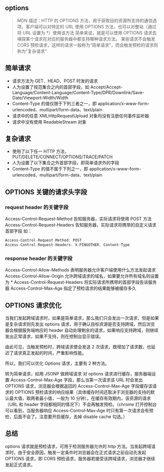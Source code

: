 <!--
 * @Author: 黄遥
 * @Date: 2020-06-09 09:02:24
 * @LastEditors: 黄遥
 * @LastEditTime: 2020-06-09 09:41:11
 * @Description: file content
--> 
## options
> MDN 描述：HTTP 的 OPTIONS 方法，用于获取目的资源所支持的通信选项。客户端可以对特定的 URL 使用 OPTIONS 方法，也可以对整站（通过将 URL 设置为 *）使用该方法
简单来说，就是可以使用 OPTIONS 请求去嗅探某个请求在对应的服务器中都支持哪种请求方法。
某些请求不会触发 CORS 预检请求，这样的请求一般称为“简单请求”，而会触发预检的请求则称为“复杂请求”
## 简单请求
- 请求方法为 GET、HEAD、POST 时发的请求
- 人为设置了规范集合之内的首部字段，如 Accept/Accept-Language/Content-Language/Content-Type/DPR/Downlink/Save-Date/Viewport-Width/Width
- Content-Type 的值仅限于下列三者之一，即 application/x-www-form-urlencoded、multipart/form-data、text/plain
- 请求中的任意 XMLHttpRequestUpload 对象均没有注册任何事件监听器
- 请求中没有使用 ReadableStream 对象
## 复杂请求
- 使用了以下任一 HTTP 方法，PUT/DELETE/CONNECT/OPTIONS/TRACE/PATCH
- 人为设置了以下集合之外首部字段，即简单请求外的字段
- Content-Type 的值不属于下列之一，即 application/x-www-form-urlencoded、multipart/form-data、text/plain
## OPTIONS 关键的请求头字段
### request header 的关键字段
Access-Control-Request-Method  告知服务器，实际请求将使用 POST 方法
Access-Control-Request-Headers 告知服务器，实际请求将携带的自定义请求首部字段
如：
```javascript
Access-Control-Request-Method: POST
Access-Control-Request-Headers: X-PINGOTHER, Content-Type
```
### response header 的关键字段
Access-Control-Allow-Methods 表明服务器允许客户端使用什么方法发起请求
Access-Control-Allow-Origin 允许跨域请求的域名，如果要允许所有域名则设置为 *
Access-Control-Request-Headers 将实际请求所携带的首部字段告诉服务器
Access-Control-Max-Age 指定了预检请求的结果能够被缓存多久

## OPTIONS 请求优化
当我们发起跨域请求时，如果是简单请求，那么我们只会发出一次请求，但是如果是复杂请求则先发出 options 请求，用于确认目标资源是否支持跨域，然后浏览器会根据服务端响应的 header 自动处理剩余的请求，如果响应支持跨域，则继续发出正常请求，如果不支持，则在控制台显示错误。

由此可见，当触发预检时，跨域请求便会发送 2 次请求，既增加了请求数，也延迟了请求真正发起的时间，严重影响性能。

所以，我们可以优化 Options 请求，主要有 2 种方法。

转为简单请求，如用 JSONP 做跨域请求
对 options 请求进行缓存，服务器端设置 Access-Control-Max-Age 字段，那么当第一次请求该 URL 时会发出 OPTIONS 请求，浏览器会根据返回的 Access-Control-Max-Age 字段缓存该请求的 OPTIONS 预检请求的响应结果（具体缓存时间还取决于浏览器的支持的默认最大值，取两者最小值，一般为 10 分钟）。在缓存有效期内，该资源的请求（URL 和 header 字段都相同的情况下）不会再触发预检。（chrome 打开控制台可以看到，当服务器响应 Access-Control-Max-Age 时只有第一次请求会有预检，后面不会了。注意要开启缓存，去掉 disable cache 勾选。）
## 总结
options 请求就是预检请求，可用于检测服务器允许的 http 方法。当发起跨域请求时，由于安全原因，触发一定条件时浏览器会在正式请求之前自动先发起 OPTIONS 请求，即 CORS 预检请求，服务器若接受该跨域请求，浏览器才继续发起正式请求。